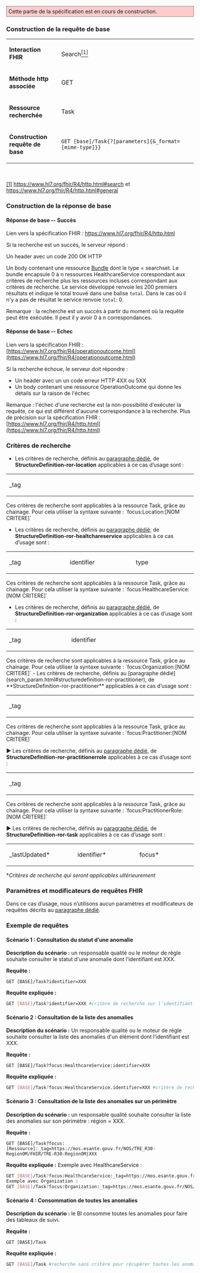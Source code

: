 <!-- ## 3.7	Consultation d’anomalie -->

<p style="background-color: #ffcccc; border:1px solid grey; padding: 5px; max-width: 790px;">
Cette partie de la spécification est en cours de construction.
</p>

### Construction de la requête de base

<table>
<tbody>
<tr>
<td width="141">
<p><strong>Interaction FHIR</strong></p>
</td>
<td width="538">
<p>Search<a href="#_ftn1" name="_ftnref1"><sup>[1]</sup></a></p>
</td>
</tr>
<tr>
<td width="141">
<p><strong>M&eacute;thode http associ&eacute;e</strong></p>
</td>
<td width="538">
<p>GET</p>
</td>
</tr>
<tr>
<td width="141">
<p><strong>Ressource recherch&eacute;e</strong></p>
</td>
<td width="538">
<p>Task</p>
</td>
</tr>
<tr>
<td width="141">
<p><strong>Construction requ&ecirc;te de base</strong></p>
</td>
<td width="538">
<p><code>GET [base]/Task{?[parameters]{&amp;_format=[mime-type]}}</code></p>
</td>
</tr>
</tbody>
</table>
<p>&nbsp;</p>
<p><a href="#_ftnref1" name="_ftn1">[1]</a> <a href="https://www.hl7.org/fhir/R4/http.html#search">https://www.hl7.org/fhir/R4/http.html#search</a> et <a href="https://www.hl7.org/fhir/R4/http.html#general">https://www.hl7.org/fhir/R4/http.html#general</a></p>

### Construction de la réponse de base

#### Réponse de base -- Succès

Lien vers la spécification FHIR : <https://www.hl7.org/fhir/R4/http.html>

Si la recherche est un succès, le serveur répond :

Un header avec un code 200 OK HTTP

Un body contenant une ressource [Bundle]( https://www.hl7.org/fhir/R4/bundle.html) dont le type = searchset. Le bundle encapsule 0 à n ressources HealthcareService corespondant aux critères de recherche plus les ressources incluses correspondant aux critères de recherche. Le service développé renvoie les 200 premiers résultats et indique le total trouvé dans une balise `total`. Dans le cas où il n'y a pas de résultat le service renvoie `total`: 0.

Remarque : la recherche est un succès à partir du moment où la requête
peut être exécutée. Il peut il y avoir 0 à n correspondances.

#### Réponse de base -- Echec

Lien vers la spécification FHIR :
[https://www.hl7.org/fhir/R4/operationoutcome.html](https://www.hl7.org/fhir/R4/operationoutcome.html)

Si la recherche échoue, le serveur doit répondre :
-   Un header avec un un code erreur HTTP 4XX ou 5XX
-   Un body contenant une ressource OperationOutcome qui donne les
détails sur la raison de l'échec

Remarque : l'échec d'une recherche est la non-possibilité d'exécuter la
requête, ce qui est différent d'aucune correspondance à la recherche.
Plus de précision sur la spécification FHIR :
[https://www.hl7.org/fhir/R4/http.html](https://www.hl7.org/fhir/R4/http.html)

### Critères de recherche

-	Les critères de recherche, définis au [paragraphe dédié](search_param.html#structuredefinition-ror-location), de **StructureDefinition-ror-location** applicables à ce cas d’usage sont :
<table>
<tbody>
<tr>
<td width="227">
<p>_tag</p>
</td>
<td width="227">
<p>&nbsp;</p>
</td>
<td width="227">
<p>&nbsp;</p>
</td>
</tr>
</tbody>
</table>	
Ces critères de recherche sont applicables à la ressource Task, grâce au chainage. Pour cela utiliser la syntaxe suivante : `focus:Location:[NOM CRITERE]`

-	Les critères de recherche, définis au [paragraphe dédié](search_param.html#structuredefinition-ror-healthcareservice), de **StructureDefinition-ror-healtchareservice** applicables à ce cas d’usage sont : 
<table>
<tbody>
<tr>
<td width="227">
<p>_tag</p>
</td>
<td width="227">
<p>identifier</p>
</td>
<td width="227">
<p>type</p>
</td>
</tr>
</tbody>
</table>
Ces critères de recherche sont applicables à la ressource Task, grâce au chainage. Pour cela utiliser la syntaxe suivante : `focus:HealthcareService:[NOM CRITERE]`

-	Les critères de recherche, définis au [paragraphe dédié](search_param.html#structuredefinition-ror-organization), de **StructureDefinition-ror-organization** applicables à ce cas d’usage sont : 
<table>
<tbody>
<tr>
<td width="227">
<p>_tag</p>
</td>
<td width="227">
<p>identifier</p>
</td>
<td width="227">
<p>&nbsp;</p>
</td>
</tr>
</tbody>
</table>
Ces critères de recherche sont applicables à la ressource Task, grâce au chainage. Pour cela utiliser la syntaxe suivante : `focus:Organization:[NOM CRITERE]`
-	Les critères de recherche, définis au [paragraphe dédié](search_param.html#structuredefinition-ror-practitioner), de **StructureDefinition-ror-practitioner** applicables à ce cas d’usage sont : 
<table>
<tbody>
<tr>
<td width="227">
<p>_tag</p>
</td>
<td width="227">
<p>&nbsp;</p>
</td>
<td width="227">
<p>&nbsp;</p>
</td>
</tr>
</tbody>
</table>		
Ces critères de recherche sont applicables à la ressource Task, grâce au chainage. Pour cela utiliser la syntaxe suivante : `focus:Practitioner:[NOM CRITERE]`

► Les critères de recherche, définis au [paragraphe dédié](search_param.html#structuredefinition-ror-practitionerrole), de **StructureDefinition-ror-practitionerrole** applicables à ce cas d’usage sont : 
<table>
<tbody>
<tr>
<td width="227">
<p>_tag</p>
</td>
<td width="227">
<p>&nbsp;</p>
</td>
<td width="227">
<p>&nbsp;</p>
</td>
</tr>
</tbody>
</table>	
Ces critères de recherche sont applicables à la ressource Task, grâce au chainage. Pour cela utiliser la syntaxe suivante : `focus:PractitionerRole:[NOM CRITERE]`

►	Les critères de recherche, définis au [paragraphe dédié](search_param.html#structuredefinition-ror-task), de **StructureDefinition-ror-task** applicables à ce cas d’usage sont : 
<table>
<tbody>
<tr>
<td width="230">
<p>_lastUpdated*</p>
</td>
<td width="230">
<p>identifier*</p>
</td>
<td width="230">
<p>focus*</p>
</td>
</tr>
</tbody>
</table>
*<i>Critères de recherche qui seront applicables ultérieurement</i>

### Paramètres et modificateurs de requêtes FHIR

Dans ce cas d’usage, nous n’utilisons aucun paramètres et modificateurs de requêtes décrits au [paragraphe dédié](modifiers.html).

### Exemple de requêtes

#### Scénario 1 : Consultation du statut d’une anomalie

**Description du scénario :** un responsable qualité ou le moteur de règle souhaite consulter le statut d'une anomalie dont l’identifiant est XXX.


**Requête :**

`GET [BASE]/Task?identifier=XXX`

**Requête expliquée :**

```sh
GET [BASE]/Task?identifier=XXX #critère de recherche sur l’identifiant de l’anomalie
```

#### Scénario 2 : Consultation de la liste des anomalies

**Description du scénario :** Un responsable qualité ou le moteur de règle souhaite consulter la liste des anomalies d'un élément dont l’identifiant est XXX.

**Requête :**

`GET [BASE]/Task?focus:HealthcareService:identifier=XXX`

**Requête expliquée :**

```sh
GET [BASE]/Task?focus:HealthcareService.identifier=XXX #critère de recherche sur l’identifiant de l’élément référencé par l’anomalie
```

#### Scénario 3 : Consultation de la liste des anomalies sur un périmètre

**Description du scénario :** un responsable qualité souhaite consulter la liste des anomalies sur son périmètre : région = XXX.

**Requête :**

`GET [BASE]/Task?focus:[Ressource]:_tag=https://mos.esante.gouv.fr/NOS/TRE_R30-RegionOM/FHIR/TRE-R30-RegionOM|XXX`

**Requête expliquée :**
Exemple avec HealthcareService :

```sh
GET [BASE]/Task?focus:HealthcareService:_tag=https://mos.esante.gouv.fr/NOS/TRE_R30-RegionOM/FHIR/TRE-R30-RegionOM|XXX #critère de recherche sur la région source
Exemple avec Organization : 
GET [BASE]/Task?focus:Organization:_tag=https://mos.esante.gouv.fr/NOS/TRE_R30-RegionOM/FHIR/TRE-R30-RegionOM|XXX #critère de recherche sur la région source

```
#### Scénario 4 : Consommation de toutes les anomalies

**Description du scénario :** le BI consomme toutes les anomalies pour faire des tableaux de suivi.

**Requête :**

`GET [BASE]/Task `

**Requête expliquée :**

```sh
GET [BASE]/Task #recherche sans critère pour récupérer toutes les anomalies
```


